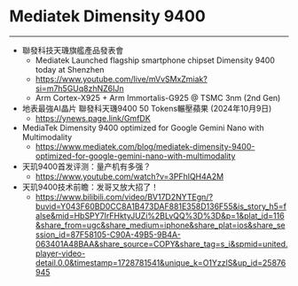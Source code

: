 # Mediatek Dimensity 9400
 
---

* 聯發科技天璣旗艦產品發表會
  * Mediatek Launched flagship smartphone chipset Dimensity 9400 today at Shenzhen
  * https://www.youtube.com/live/mVvSMxZmiak?si=m7h5GUq8zhNZ6IJn
  * Arm Cortex-X925 + Arm Immortalis-G925 @ TSMC 3nm (2nd Gen)
* 地表最強AI晶片 聯發科天璣9400 50 Tokens輾壓蘋果 (2024年10月9日)
    * https://ynews.page.link/GmfDK 
* MediaTek Dimensity 9400 optimized for Google Gemini Nano with Multimodality
    * https://www.mediatek.com/blog/mediatek-dimensity-9400-optimized-for-google-gemini-nano-with-multimodality
* 天玑9400首发评测：量产机有多强？
    * https://www.youtube.com/watch?v=3PFhlQH4A2M
* 天玑9400技术前瞻：发哥又放大招了！
  * https://www.bilibili.com/video/BV17D2NYTEgn/?buvid=Y043F60BD0CC8A1B473DAF881E358D136F55&is_story_h5=false&mid=HbSPY7IrFHktyJUZi%2BLvQQ%3D%3D&p=1&plat_id=116&share_from=ugc&share_medium=iphone&share_plat=ios&share_session_id=87F58105-C90A-49B5-9B4A-063401A48BAA&share_source=COPY&share_tag=s_i&spmid=united.player-video-detail.0.0&timestamp=1728781541&unique_k=O1YzzlS&up_id=25876945
